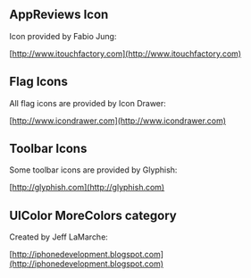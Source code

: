 AppReviews Icon
---------------
Icon provided by Fabio Jung:

[http://www.itouchfactory.com](http://www.itouchfactory.com)

Flag Icons
----------
All flag icons are provided by Icon Drawer:

[http://www.icondrawer.com](http://www.icondrawer.com)

Toolbar Icons
-------------
Some toolbar icons are provided by Glyphish:

[http://glyphish.com](http://glyphish.com)

UIColor MoreColors category
---------------------------
Created by Jeff LaMarche:

[http://iphonedevelopment.blogspot.com](http://iphonedevelopment.blogspot.com)
